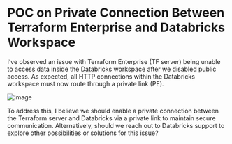 # POC on Private Connection Between Terraform Enterprise and Databricks Workspace

I’ve observed an issue with Terraform Enterprise (TF server) being unable to access data inside the Databricks workspace after we disabled public access. As expected, all HTTP connections within the Databricks workspace must now route through a private link (PE).
 
![image](https://github.com/user-attachments/assets/8451ba93-72f1-46d7-8c9b-26e42fabca7c)

To address this, I believe we should enable a private connection between the Terraform server and Databricks via a private link to maintain secure communication. 
Alternatively, should we reach out to Databricks support to explore other possibilities or solutions for this issue?
